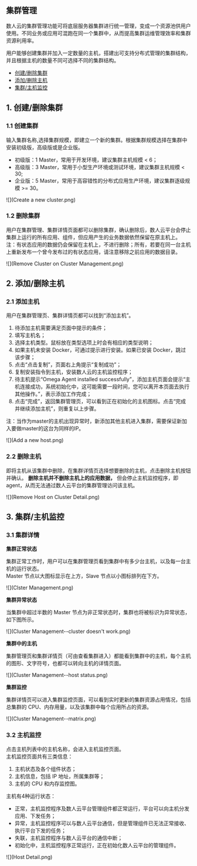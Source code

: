 ## 集群管理

数人云的集群管理功能可将底层服务器集群进行统一管理，变成一个资源池供用户使用。不同业务或应用可混跑在同一个集群中，从而提高集群运维管理效率和集群资源利用率。  

用户能够创建集群并加入一定数量的主机，搭建出可支持分布式管理的集群结构，并且根据主机的数量不同可选择不同的集群结构。  

  * [创建/删除集群](create_delete_cluster.md)
  * [添加/删除主机](create_delete_host.md)
  * [集群/主机监控](monitor_cluster.md)

<h2 id="cluster">1. 创建/删除集群</h2>

### 1.1 创建集群

输入集群名称,选择集群规模，即建立一个新的集群。根据集群规模选择在集群中安装初级版，高级版或是企业版。
  * 初级版：1 Master，常用于开发环境，建议集群主机规模 < 6；
  * 高级版：3 Master，常用于小型生产环境或测试环境，建议集群主机规模 < 30;
  * 企业版：5 Master，常用于高容错性的分布式应用生产环境，建议集群逐级规模 >= 30。

![](Create a new cluster.png)    

### 1.2 删除集群

用户在集群管理、集群详情页面都可以删除集群，确认删除后，数人云平台会停止集群上运行的所有应用、组件，但应用产生的业务数据依然保留在原主机上。  
注：有状态应用的数据仍会保留在主机上，不进行删除；所有，若要在同一台主机上重新发布一个曾今发布过的有状态应用，请注意移除之前应用的数据目录。  

![](Remove Cluster on Cluster Management.png)

<h2 id="host">2. 添加/删除主机</h2>

### 2.1 添加主机

用户在集群管理页、集群详情页都可以找到“添加主机”。  

  1. 待添加主机需要满足页面中提示的条件；  
  2. 填写主机名；  
  3. 选择主机类型。鼠标放在类型选项上时会有相应的类型说明；  
  4. 如果主机未安装 Docker，可通过提示进行安装。如果已安装 Docker，跳过该步骤；  
  5. 点击“点击复制”，页面右上角提示“复制成功”；  
  6. 复制安装指令到主机，安装数人云的主机监控程序；  
  7. 待主机提示“Omega Agent installed successfully”，添加主机页面会提示“主机连接成功，系统初始化中，这可能需要一段时间，您可以离开本页面去执行其他操作。”，表示添加工作完成；  
  8. 点击“完成”，返回集群管理页，可以看到正在初始化的主机图标。点击“完成并继续添加主机”，则重复以上步骤。  

注：当作为master的主机出现异常时，新添加其他主机进入集群，需要保证新加入要做master的这台为同样的IP。  

![](Add a new host.png)


### 2.2 删除主机   
即将主机从该集群中删除，在集群详情页选择想要删除的主机，点击删除主机按钮并确认。
**删除主机并不删除主机上的应用数据，** 但会停止主机监控程序，即agent，从而无法通过数人云平台的集群管理访问该主机。     

![](Remove Host on Cluster Detail.png)    


<h2 id="view">3. 集群/主机监控</h2>

### 3.1 集群详情

**集群正常状态**

集群正常工作时，用户可以在集群管理页看到集群中有多少台主机，以及每一台主机的运行状态。  
Master 节点以大图标显示在上方，Slave 节点以小图标排列在下方。     

![](Clster Management.png)

**集群异常状态**

当集群中超过半数的 Master 节点为非正常状态时，集群也将被标识为异常状态，如下图所示。

![](Cluster Management--cluster doesn't work.png)   

**集群中的主机**

集群管理页和集群详情页（可由查看集群进入）都能看到集群中的主机，每个主机的图形、文字符号，也都可以转向主机的详情页面。     

![](Cluster Management--host status.png)  

**集群监控**  

集群详情页可以进入集群监控页面，可以看到实时更新的集群资源占用情况，包括总集群的 CPU、内存用量，以及该集群中每个应用所占的资源。  

![](Cluster Management--matrix.png) 

### 3.2 主机监控

点击主机列表中的主机名称，会进入主机监控页面。  
主机监控页面共有三类信息：

1. 主机状态及各个组件状态；
2. 主机信息，包括 IP 地址，所属集群等；	
3. 主机的 CPU 和内存监控图。  

主机有4种运行状态：

* 正常，主机监控程序及数人云平台管理组件都正常运行，平台可以向主机分发应用、下发任务；    
* 异常，主机监控程序可以与数人云平台通信，但是管理组件已无法正常接收、执行平台下发的任务；    
* 失联，主机监控程序与数人云平台的通信中断；    
* 初始化中，主机监控程序正常运行，正在初始化数人云平台的管理组件。

![](Host Detail.png)  
